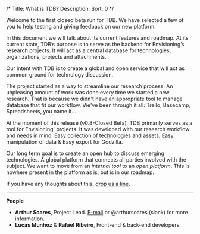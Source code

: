 /*
Title: What is TDB?
Description: 
Sort: 0
*/

Welcome to the first closed beta run for TDB. We have selected a few of you to help testing and giving feedback on our new platform.

In this document we will talk about its current features and roadmap. At its current state, TDB’s purpose is to serve as the backend for Envisioning’s research projects. It will act as a central database for technologies, organizations, projects and attachments.

Our intent with TDB is to create a global and open service that will act as common ground for technology discussion.



The project started as a way to streamline our research process. An unpleasing amount of work was done every time we started a new research. That is because we didn't have an appropriate tool to manage database that fit our workflow. We've been through it all: Trello, Basecamp, Spreadsheets, you name it…

At the moment of this release (v0.8-Closed Beta), TDB primarily serves as a tool for Envisioning' projects. It was developed with our research workflow and needs in mind. Easy collection of technologies and assets, Easy manipulation of data & Easy export for Godzilla.

Our long term goal is to create an open hub to discuss emerging technologies. A global platform that connects all parties involved with the subject. We want to move from an *internal tool* to an *open platform*. This is nowhere present in the platform as is, but is in our roadmap.

If you have any thoughts about this, [drop us a line](mailto:as@envisioning.io).

---

**People**

* **Arthur Soares**, Project Lead. [E-mail](mailto:as@envisioning.io) or @arthursoares (slack) for more information.
* **Lucas Munhoz** & **Rafael Ribeiro**, Front-end & back-end developers.
